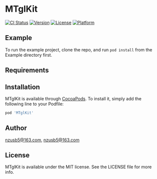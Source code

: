 # MTglKit

[![CI Status](https://img.shields.io/travis/nzusb5@163.com/MTglKit.svg?style=flat)](https://travis-ci.org/nzusb5@163.com/MTglKit)
[![Version](https://img.shields.io/cocoapods/v/MTglKit.svg?style=flat)](https://cocoapods.org/pods/MTglKit)
[![License](https://img.shields.io/cocoapods/l/MTglKit.svg?style=flat)](https://cocoapods.org/pods/MTglKit)
[![Platform](https://img.shields.io/cocoapods/p/MTglKit.svg?style=flat)](https://cocoapods.org/pods/MTglKit)

## Example

To run the example project, clone the repo, and run `pod install` from the Example directory first.

## Requirements

## Installation

MTglKit is available through [CocoaPods](https://cocoapods.org). To install
it, simply add the following line to your Podfile:

```ruby
pod 'MTglKit'
```

## Author

nzusb5@163.com, nzusb5@163.com

## License

MTglKit is available under the MIT license. See the LICENSE file for more info.
